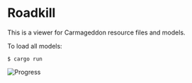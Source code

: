 # Roadkill

This is a viewer for Carmageddon resource files and models.

To load all models:

    $ cargo run

![Progress](https://dl.dropboxusercontent.com/s/8pgxmtmdl90090y/2017-09-08%20at%2019.06.png)
